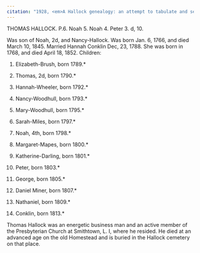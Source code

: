 ```yaml
---
citation: "1928, <em>A Hallock genealogy: an attempt to tabulate and set in order the numerous descendants of Peter Hallock, who landed at Southold, Long Island, New York about the year 1640 and settled at Aquebogue, near Mattituck</em> by Lucius Henry Hallock, p602, familysearch.org."
---
```

THOMAS HALLOCK. P.6. Noah 5. Noah 4. Peter 3. d, 10. 

Was son of Noah, 2d, and Nancy-Hallock. Was born Jan. 6, 1766, and died March 10, 1845. Married Hannah Conklin Dec, 23, 1788. She was born in 1768, and died April 18, 1852. Children: 

1. Elizabeth-Brush, born 1789.* 

2. Thomas, 2d, born 1790.* 

3. Hannah-Wheeler, born 1792.* 

4. Nancy-Woodhull, born 1793.* 

5. Mary-Woodhull, born 1795.* 

6. Sarah-Miles, born 1797.* 

7. Noah, 4th, born 1798.* 

8. Margaret-Mapes, born 1800.* 

9. Katherine-Darling, born 1801.* 

10. Peter, born 1803.* 

11. George, born 1805.* 

12. Daniel Miner, born 1807.* 

13. Nathaniel, born 1809.* 

14. Conklin, born 1813.*

Thomas Hallock was an energetic business man and an active member of the Presbyterian Church at Smithtown, L. I, where he resided. He died at an advanced age on the old Homestead and is buried in the Hallock cemetery on that place.

